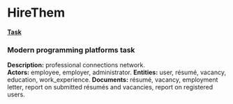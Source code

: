 # HireThem  

**[Task](https://mefody.gitbooks.io/lab-tasks/content/spp_java_js_-_3_kurs_poit/index.html)**  

### Modern programming platforms task  

**Description:** professional connections network.  
**Actors:** employee, employer, administrator.
**Entities:** user, résumé, vacancy, education, work_experience.
**Documents:** résumé, vacancy, employment letter, report on submitted résumés and vacancies, report on registered users.
